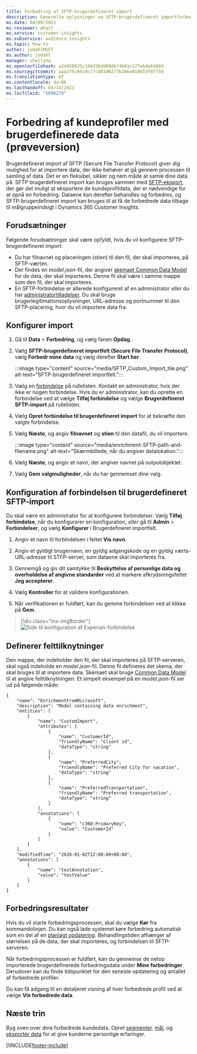 ```yaml
---
title: Forbedring af SFTP-brugerdefineret import
description: Generelle oplysninger om SFTP-brugerdefineret importforbedring.
ms.date: 04/09/2021
ms.reviewer: mhart
ms.service: customer-insights
ms.subservice: audience-insights
ms.topic: how-to
author: jodahlMSFT
ms.author: jodahl
manager: shellyha
ms.openlocfilehash: a2d450635c19432bdd88db74b61c17febdeb568d
ms.sourcegitcommit: aaa275c60c0c77c88196277b266a91d653f8f759
ms.translationtype: HT
ms.contentlocale: da-DK
ms.lasthandoff: 04/14/2021
ms.locfileid: "5896274"
---
```

# <a name="enrich-customer-profiles-with-custom-data-preview"></a>Forbedring af kundeprofiler med brugerdefinerede data (prøveversion)

Brugerdefineret import af SFTP (Secure File Transfer Protocol) giver dig mulighed for at importere data, der ikke behøver at gå gennem processen til samling af data. Det er en fleksibel, sikker og nem måde at samle dine data på. SFTP brugerdefineret import kan bruges sammen med [SFTP-eksport](export-sftp.md), der gør det muligt at eksportere de kundeprofildata, der er nødvendige for at opnå en forbedring. Dataene kan derefter behandles og forbedres, og SFTP-brugerdefineret import kan bruges til at få de forbedrede data tilbage til målgruppeindsigt i Dynamics 365 Customer Insights.

## <a name="prerequisites"></a>Forudsætninger

Følgende forudsætninger skal være opfyldt, hvis du vil konfigurere SFTP-brugerdefineret import:

- Du har filnavnet og placeringen (stien) til den fil, der skal importeres, på SFTP-værten.
- Der findes en *model.json*-fil, der angiver [skemaet Common Data Model](/common-data-model/) for de data, der skal importeres. Denne fil skal være i samme mappe som den fil, der skal importeres.
- En SFTP-forbindelse er allerede konfigureret af en administrator *eller* du har [administratortilladelser](permissions.md#administrator). Du skal bruge brugerlegitimationsoplysninger, URL-adresse og portnummer til den SFTP-placering, hvor du vil importere data fra.


## <a name="configure-the-import"></a>Konfigurer import

1. Gå til **Data** > **Forbedring**, og vælg fanen **Opdag**.

1. Vælg **SFTP-brugerdefineret importfelt (Secure File Transfer Protocol)**, vælg **Forbedr mine data** og vælg derefter **Start her**.

   :::image type="content" source="media/SFTP_Custom_Import_tile.png" alt-text="SFTP-brugerdefineret importfelt.":::

1. Vælg en [forbindelse](connections.md) på rullelisten. Kontakt en administrator, hvis der ikke er nogen forbindelse. Hvis du er administrator, kan du oprette en forbindelse ved at vælge **Tilføj forbindelse** og vælge **Brugerdefineret SFTP-import** på rullelisten.

1. Vælg **Opret forbindelse til brugerdefineret import** for at bekræfte den valgte forbindelse.

1.  Vælg **Næste**, og angiv **filnavnet** og **stien** til den datafil, du vil importere.

    :::image type="content" source="media/enrichment-SFTP-path-and-filename.png" alt-text="Skærmbillede, når du angiver datalokation.":::

1. Vælg **Næste**, og angiv et navn, der angiver navnet på outputobjektet. 

1. Vælg **Gem valgmuligheder**, når du har gennemset dine valg.

## <a name="configure-the-connection-for-sftp-custom-import"></a>Konfiguration af forbindelsen til brugerdefineret SFTP-import 

Du skal være en administrator for at konfigurere forbindelser. Vælg **Tilføj forbindelse**, når du konfigurerer en konfiguration, *eller* gå til **Admin** > **Forbindelser**, og vælg **Konfigurer** i Brugerdefineret importfelt.

1. Angiv et navn til forbindelsen i feltet **Vis navn**.

1. Angiv et gyldigt brugernavn, en gyldig adgangskode og en gyldig værts-URL-adresse til STFP-server, som dataene skal importeres fra.

1. Gennemgå og giv dit samtykke til **Beskyttelse af personlige data og overholdelse af angivne standarder** ved at markere afkrydsningsfeltet **Jeg accepterer**.

1. Vælg **Kontroller** for at validere konfigurationen.

1. Når verifikationen er fuldført, kan du gemme forbindelsen ved at klikke på **Gem**.

> [!div class="mx-imgBorder"]
   > ![Side til konfiguration af Experian-forbindelse](media/enrichment-SFTP-connection.png "Side til konfiguration af Experian-forbindelse")


## <a name="defining-field-mappings"></a>Definerer felttilknytninger 

Den mappe, der indeholder den fil, der skal importeres på SFTP-serveren, skal også indeholde en *model.json*-fil. Denne fil defineres det skema, der skal bruges til at importere data. Skemaet skal bruge [Common Data Model](/common-data-model/) til at angive felttilknytningen. Et simpelt eksempel på en model.json-fil ser ud på følgende måde:

```
{
    "name": "EnrichmentFromMicrosoft",
    "description": "Model containing data enrichment",
    "entities": [
        {
            "name": "CustomImport",
            "attributes": [
                {
                    "name": "CustomerId",
                    "friendlyName": "Client id",
                    "dataType": "string"
                },
                {
                    "name": "PreferredCity",
                    "friendlyName": "Preferred City for vacation",
                    "dataType": "string"
                },
                {
                    "name": "PreferredTransportation",
                    "friendlyName": "Preferred transportation",
                    "dataType": "string"
                }
            ],
            "annotations": [
                {
                    "name": "c360:PrimaryKey",
                    "value": "CustomerId"
                }
            ]
        }
    ],
    "modifiedTime": "2020-01-02T12:00:00+08:00",
    "annotations": [
        {
            "name": "testAnnotation",
            "value": "testValue"
        }
    ]
}
```

## <a name="enrichment-results"></a>Forbedringsresultater

Hvis du vil starte forbedringsprocessen, skal du vælge **Kør** fra kommandolinjen. Du kan også lade systemet køre forbedring automatisk som en del af en [planlagt opdatering](system.md#schedule-tab). Behandlingstiden afhænger af størrelsen på de data, der skal importeres, og forbindelsen til SFTP-serveren.

Når forbedringsprocessen er fuldført, kan du gennemse de netop importerede brugerdefinerede forbedringsdata under **Mine forbedringer**. Derudover kan du finde tidspunktet for den seneste opdatering og antallet af forbedrede profiler.

Du kan få adgang til en detaljeret visning af hver forbedrede profil ved at vælge **Vis forbedrede data**.

## <a name="next-steps"></a>Næste trin

Byg oven over dine forbedrede kundedata. Opret [segmenter](segments.md), [mål](measures.md), og [eksportér data](export-destinations.md) for at give kunderne personlige erfaringer.

[!INCLUDE[footer-include](../includes/footer-banner.md)]
